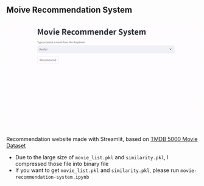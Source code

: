 ## Moive Recommendation System

<p align="center">
  <img src="demo.gif" />
</p>

Recommendation website made with Streamlit, based on [TMDB 5000 Movie Dataset
](https://www.kaggle.com/datasets/tmdb/tmdb-movie-metadata)

- Due to the large size of `movie_list.pkl` and `similarity.pkl`, I compressed those file into binary file
- If you want to get `movie_list.pkl` and `similarity.pkl`, please run `movie-recommendation-system.ipynb`
